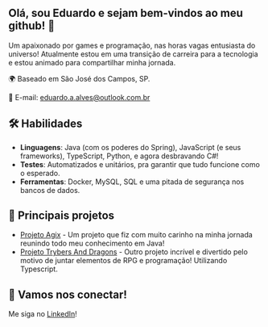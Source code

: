 ## Olá, sou Eduardo e sejam bem-vindos ao meu github! 👋

Um apaixonado por games e programação, nas horas vagas entusiasta do universo! Atualmente estou em uma transição de carreira para a tecnologia e estou animado para compartilhar minha jornada.

🌍 Baseado em São José dos Campos, SP.

📧 E-mail: eduardo.a.alves@outlook.com.br

## 🛠️ Habilidades

- **Linguagens**: Java (com os poderes do Spring), JavaScript (e seus frameworks), TypeScript, Python, e agora desbravando C#!
- **Testes**: Automatizados e unitários, pra garantir que tudo funcione como o esperado.
- **Ferramentas**: Docker, MySQL, SQL e uma pitada de segurança nos bancos de dados.

## 🚀 Principais projetos

- [Projeto Agix](https://github.com/eduzissimo/project-agrix) - Um projeto que fiz com muito carinho na minha jornada reunindo todo meu conhecimento em Java!
- [Projeto Trybers And Dragons](https://github.com/eduzissimo/Project-TrybersAndDragons) - Outro projeto incrível e divertido pelo motivo de juntar elementos de RPG e programação! Utilizando Typescript.

## 🤝 Vamos nos conectar!

Me siga no [LinkedIn](https://www.linkedin.com/in/dev-eduardo-augusto/)!

<!--
**eduzissimo/eduzissimo** is a ✨ _special_ ✨ repository because its `README.md` (this file) appears on your GitHub profile.

Here are some ideas to get you started:

- 🔭 I’m currently working on ...
- 🌱 I’m currently learning ...
- 👯 I’m looking to collaborate on ...
- 🤔 I’m looking for help with ...
- 💬 Ask me about ...
- 📫 How to reach me: ...
- 😄 Pronouns: ...
- ⚡ Fun fact: ...
-->
